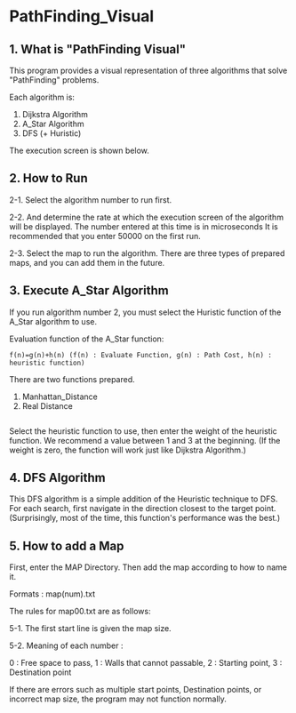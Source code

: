  # PathFinding_Visual

 ## 1. What is "PathFinding Visual"
 This program provides a visual representation of three algorithms that solve "PathFinding" problems.

Each algorithm is:
1. Dijkstra Algorithm
2. A_Star Algorithm
3. DFS (+ Huristic)

The execution screen is shown below.
<img>
 
 ## 2. How to Run 
2-1. Select the algorithm number to run first.
<img>

2-2. And determine the rate at which the execution screen of the algorithm will be displayed. The number entered at this time is in microseconds It is recommended that you enter 50000 on the first run.
<img>

2-3. Select the map to run the algorithm. There are three types of prepared maps, and you can add them in the future.
<img>

 ## 3. Execute A_Star Algorithm
If you run algorithm number 2, you must select the Huristic function of the A_Star algorithm to use.

Evaluation function of the A_Star function: 
    
    f(n)=g(n)+h(n) (f(n) : Evaluate Function, g(n) : Path Cost, h(n) : heuristic function)

There are two functions prepared.
1. Manhattan_Distance
2. Real Distance
<img>

Select the heuristic function to use, then enter the weight of the heuristic function. We recommend a value between 1 and 3 at the beginning. (If the weight is zero, the function will work just like Dijkstra Algorithm.)
<img>

 ## 4. DFS Algorithm
This DFS algorithm is a simple addition of the Heuristic technique to DFS.
For each search, first navigate in the direction closest to the target point.
(Surprisingly, most of the time, this function's performance was the best.)

 ## 5. How to add a Map
First, enter the MAP Directory. Then add the map according to how to name it.
<img>

Formats : map(num).txt
<img>

The rules for map00.txt are as follows:

5-1. The first start line is given the map size.

5-2. Meaning of each number : 

0 : Free space to pass, 1 : Walls that cannot passable, 2 : Starting point, 3 : Destination point
 
If there are errors such as multiple start points, Destination points, or incorrect map size, the program may not function normally.

